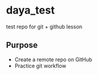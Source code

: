 # daya_test
test repo for git + github lesson

## Purpose

- Create a remote repo on GitHub
- Practice git workflow
